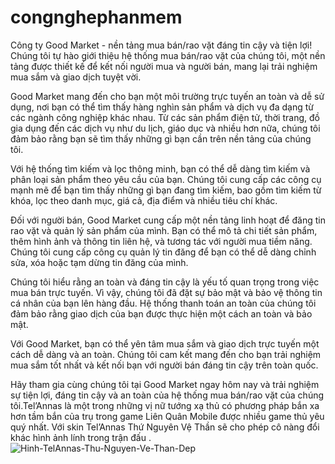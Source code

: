 # congnghephanmem
Công ty Good Market - nền tảng mua bán/rao vặt đáng tin cậy và tiện lợi! Chúng tôi tự hào giới thiệu hệ thống mua bán/rao vặt của chúng tôi, một nền tảng được thiết kế để kết nối người mua và người bán, mang lại trải nghiệm mua sắm và giao dịch tuyệt vời.

Good Market mang đến cho bạn một môi trường trực tuyến an toàn và dễ sử dụng, nơi bạn có thể tìm thấy hàng nghìn sản phẩm và dịch vụ đa dạng từ các ngành công nghiệp khác nhau. Từ các sản phẩm điện tử, thời trang, đồ gia dụng đến các dịch vụ như du lịch, giáo dục và nhiều hơn nữa, chúng tôi đảm bảo rằng bạn sẽ tìm thấy những gì bạn cần trên nền tảng của chúng tôi.

Với hệ thống tìm kiếm và lọc thông minh, bạn có thể dễ dàng tìm kiếm và phân loại sản phẩm theo yêu cầu của bạn. Chúng tôi cung cấp các công cụ mạnh mẽ để bạn tìm thấy những gì bạn đang tìm kiếm, bao gồm tìm kiếm từ khóa, lọc theo danh mục, giá cả, địa điểm và nhiều tiêu chí khác.

Đối với người bán, Good Market cung cấp một nền tảng linh hoạt để đăng tin rao vặt và quản lý sản phẩm của mình. Bạn có thể mô tả chi tiết sản phẩm, thêm hình ảnh và thông tin liên hệ, và tương tác với người mua tiềm năng. Chúng tôi cung cấp công cụ quản lý tin đăng để bạn có thể dễ dàng chỉnh sửa, xóa hoặc tạm dừng tin đăng của mình.

Chúng tôi hiểu rằng an toàn và đáng tin cậy là yếu tố quan trọng trong việc mua bán trực tuyến. Vì vậy, chúng tôi đã đặt sự bảo mật và bảo vệ thông tin cá nhân của bạn lên hàng đầu. Hệ thống thanh toán an toàn của chúng tôi đảm bảo rằng giao dịch của bạn được thực hiện một cách an toàn và bảo mật.

Với Good Market, bạn có thể yên tâm mua sắm và giao dịch trực tuyến một cách dễ dàng và an toàn. Chúng tôi cam kết mang đến cho bạn trải nghiệm mua sắm tốt nhất và kết nối bạn với người bán đáng tin cậy trên toàn quốc.

Hãy tham gia cùng chúng tôi tại Good Market ngay hôm nay và trải nghiệm sự tiện lợi, đáng tin cậy và an toàn của hệ thống mua bán/rao vặt của chúng tôi.Tel’Annas là một trong những vị nữ tướng xạ thủ có phương pháp bắn xa hơn tầm bắn của trụ trong game Liên Quân Mobile được nhiều game thủ yêu quý nhất. Với skin Tel’Annas Thứ Nguyên Vệ Thần sẽ cho phép cô nàng đổi khác hình ảnh lính trong trận đấu .
![Hinh-TelAnnas-Thu-Nguyen-Ve-Than-Dep](https://github.com/phucally311/congnghephanmem/assets/80047874/f608d48f-494c-4041-9abb-0f1b0ab201bd)
